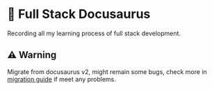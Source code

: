 # 🐸 Full Stack Docusaurus

Recording all my learning process of full stack development.

## ⚠️ Warning

Migrate from docusaurus v2, might remain some bugs,
check more in [migration guide](https://docusaurus.io/docs/migration/v3) if meet any problems.
